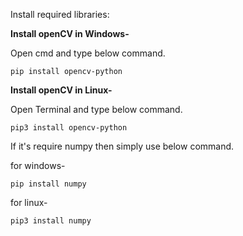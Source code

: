 Install required libraries:

**Install openCV in Windows-**

Open cmd and type below command.

`pip install opencv-python`



**Install openCV in Linux-**

Open Terminal and type below command.

`pip3 install opencv-python`



If it's require numpy then simply use below command.

for windows-

`pip install numpy`

for linux-

`pip3 install numpy`


